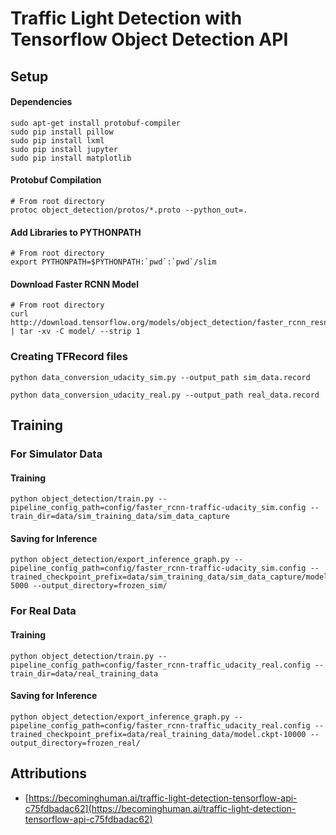 # Traffic Light Detection with Tensorflow Object Detection API


## Setup

#### Dependencies

```
sudo apt-get install protobuf-compiler
sudo pip install pillow
sudo pip install lxml
sudo pip install jupyter
sudo pip install matplotlib
```

#### Protobuf Compilation

```
# From root directory
protoc object_detection/protos/*.proto --python_out=.
```

#### Add Libraries to PYTHONPATH

```
# From root directory
export PYTHONPATH=$PYTHONPATH:`pwd`:`pwd`/slim
```

#### Download Faster RCNN Model

```
# From root directory
curl http://download.tensorflow.org/models/object_detection/faster_rcnn_resnet101_coco_2017_11_08.tar.gz | tar -xv -C model/ --strip 1
```


### Creating TFRecord files

```
python data_conversion_udacity_sim.py --output_path sim_data.record
```

```
python data_conversion_udacity_real.py --output_path real_data.record
```


## Training

### For Simulator Data

#### Training

```
python object_detection/train.py --pipeline_config_path=config/faster_rcnn-traffic-udacity_sim.config --train_dir=data/sim_training_data/sim_data_capture
```

#### Saving for Inference

```
python object_detection/export_inference_graph.py --pipeline_config_path=config/faster_rcnn-traffic-udacity_sim.config --trained_checkpoint_prefix=data/sim_training_data/sim_data_capture/model.ckpt-5000 --output_directory=frozen_sim/
```


### For Real Data

#### Training

```
python object_detection/train.py --pipeline_config_path=config/faster_rcnn-traffic_udacity_real.config --train_dir=data/real_training_data
```

#### Saving for Inference

```
python object_detection/export_inference_graph.py --pipeline_config_path=config/faster_rcnn-traffic_udacity_real.config --trained_checkpoint_prefix=data/real_training_data/model.ckpt-10000 --output_directory=frozen_real/
```


## Attributions

- [https://becominghuman.ai/traffic-light-detection-tensorflow-api-c75fdbadac62](https://becominghuman.ai/traffic-light-detection-tensorflow-api-c75fdbadac62)
